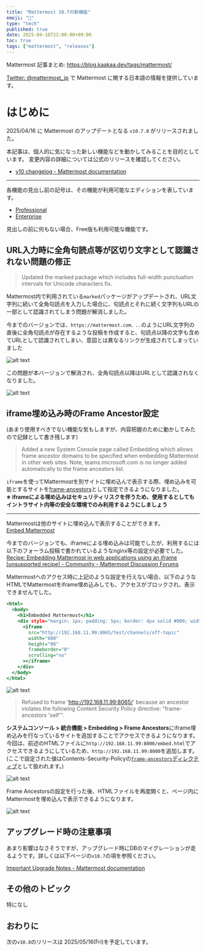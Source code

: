 ```yaml
---
title: "Mattermost 10.7の新機能"
emoji: "🎉"
type: "tech"
published: true
date: 2025-04-16T23:00:00+09:00
toc: true
tags: ["mattermost", "releases"]
---
```


Mattermost 記事まとめ: https://blog.kaakaa.dev/tags/mattermost/

[Twitter: @mattermost_jp](https://twitter.com/mattermost_jp) で Mattermost に関する日本語の情報を提供しています。

# はじめに

2025/04/16 に Mattermost のアップデートとなる `v10.7.0` がリリースされました。  

本記事は、個人的に気になった新しい機能などを動かしてみることを目的としています。
変更内容の詳細については公式のリリースを確認してください。

- [v10 changelog \- Mattermost documentation](https://docs.mattermost.com/about/mattermost-v10-changelog.html#release-v10-7-feature-release)

---

各機能の見出し前の記号は、その機能が利用可能なエディションを表しています。

- [Professional](https://mattermost.com/pricing/)
- [Enterprise](https://mattermost.com/pricing/)

見出しの前に何もない場合、Free版も利用可能な機能です。

## URL入力時に全角句読点等が区切り文字として認識されない問題の修正

> Updated the marked package which includes full-width punctuation intervals for Unicode characters fix.

Mattermost内で利用されている`marked`パッケージがアップデートされ、URL文字列に続いて全角句読点を入力した場合に、句読点とそれに続く文字列もURLの一部として認識されてしまう問題が解消しました。

今までのバージョンでは、`https://mattermost.com、..`のようにURL文字列の直後に全角句読点が存在するような投稿を作成すると、句読点以降の文字も含めてURLとして認識されてしまい、意図とは異なるリンクが生成されてしまっていました

![alt text](https://blog.kaakaa.dev/images/posts/mattermost/releases-10.7/channels-marked-punctuation-fail.png)

この問題が本バージョンで解消され、全角句読点以降はURLとして認識されなくなりました。

![alt text](https://blog.kaakaa.dev/images/posts/mattermost/releases-10.7/channels-marked-punctuation-success.png)


## iframe埋め込み時のFrame Ancestor設定

(あまり使用すべきでない機能な気もしますが、内容把握のために動かしてみたので記録として書き残します)

> Added a new System Console page called Embedding which allows frame ancestor domains to be specified when embedding Mattermost in other web sites. Note, teams.microsoft.com is no longer added automatically to the frame ancestors list.

`iframe`を使ってMattermostを別サイトに埋め込んで表示する際、埋め込みを可能とするサイトを[frame-ancestors](https://developer.mozilla.org/ja/docs/Web/HTTP/Reference/Headers/Content-Security-Policy/frame-ancestors)として指定できるようになりました。  
**※ iframeによる埋め込みはセキュリティリスクを伴うため、使用するとしてもイントラサイト内等の安全な環境でのみ利用するようにしましょう**

---

Mattermostは他のサイトに埋め込んで表示することができます。  
[Embed Mattermost](https://developers.mattermost.com/integrate/customization/embedding/)

今までのバージョンでも、iframeによる埋め込みは可能でしたが、利用するには以下のフォーラム投稿で書かれているようなnginx等の設定が必要でした。  
[Recipe: Embedding Mattermost in web applications using an iframe \[unsupported recipe\] \- Community \- Mattermost Discussion Forums](https://forum.mattermost.com/t/recipe-embedding-mattermost-in-web-applications-using-an-iframe-unsupported-recipe/10233)

Mattermostへのアクセス時に上記のような設定を行えない場合、以下のようなHTMLでMattermostをiframe埋め込みしても、アクセスがブロックされ、表示できませんでした。

```html:embed.html
<html>
  <body>
    <h1>Embedded Mattermost</h1>
    <div style="margin: 1px; padding: 5px; border: 4px solid #000; width: 600;">
      <iframe
        src="http://192.168.11.99:8065/test/channels/off-topic"
        width="600"
        height="00"
        frameborder="0"
        scrolling="no"
      ></iframe>
    </div>
  </body>
</html>
```

![alt text](https://blog.kaakaa.dev/images/posts/mattermost/releases-10.7/channels-frame-ancestors-fail.png)
> Refused to frame 'http://192.168.11.99:8065/' because an ancestor violates the following Content Security Policy directive: "frame-ancestors 'self'".

**システムコンソール > 統合機能 > Embedding > Frame Ancestors**にiframe埋め込みを行なっているサイトを追加することでアクセスできるようになります。  
今回は、前述のHTMLファイルに`http://192.168.11.99:8000/embed.html`でアクセスできるようにしているため、`http://192.168.11.99:8000`を追加します。(ここで設定された値はContents-Security-Policyの[`frame-ancestors`ディレクティブ](https://developer.mozilla.org/ja/docs/Web/HTTP/Reference/Headers/Content-Security-Policy/frame-ancestors)として扱われます。)


![alt text](https://blog.kaakaa.dev/images/posts/mattermost/releases-10.7/channels-frame-ancestors-settings.png)

Frame Ancestorsの設定を行った後、HTMLファイルを再度開くと、ページ内にMattermostを埋め込んで表示できるようになります。

![alt text](https://blog.kaakaa.dev/images/posts/mattermost/releases-10.7/channels-frame-ancestors-success.png)


## アップグレード時の注意事項

あまり影響はなさそうですが、アップグレード時にDBのマイグレーションが走るようです。詳しくは以下ページの`v10.7`の項を参照ください。  

[Important Upgrade Notes \- Mattermost documentation](https://docs.mattermost.com/upgrade/important-upgrade-notes.html)

## その他のトピック

特になし

## おわりに

次の`v10.8`のリリースは 2025/05/16(Fri)を予定しています。  
